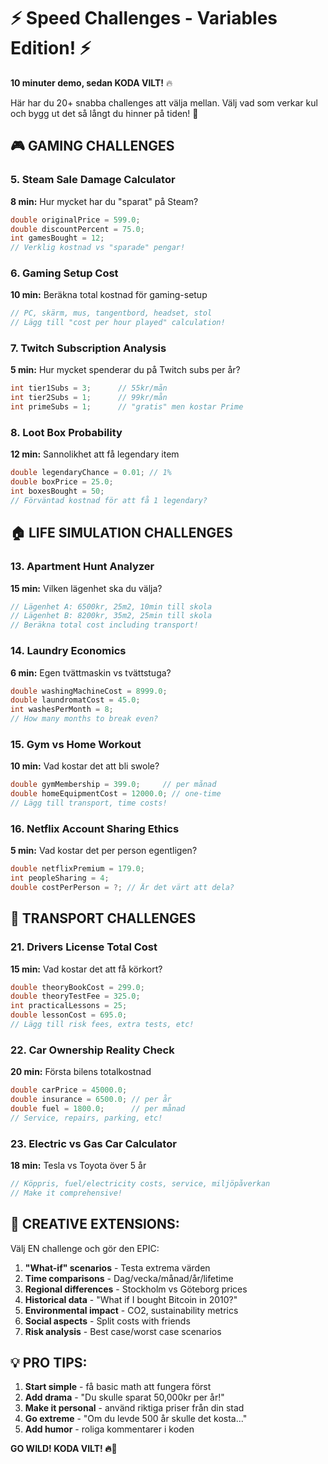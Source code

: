 # ⚡ Speed Challenges - Variables Edition! ⚡

**10 minuter demo, sedan KODA VILT!** 🔥

Här har du 20+ snabba challenges att välja mellan. Välj vad som verkar kul och bygg ut det så långt du hinner på tiden! 🚀

## 🎮 GAMING CHALLENGES

### 5. Steam Sale Damage Calculator
**8 min:** Hur mycket har du "sparat" på Steam?
```csharp
double originalPrice = 599.0;
double discountPercent = 75.0;
int gamesBought = 12;
// Verklig kostnad vs "sparade" pengar!
```

### 6. Gaming Setup Cost
**10 min:** Beräkna total kostnad för gaming-setup
```csharp
// PC, skärm, mus, tangentbord, headset, stol
// Lägg till "cost per hour played" calculation!
```

### 7. Twitch Subscription Analysis
**5 min:** Hur mycket spenderar du på Twitch subs per år?
```csharp
int tier1Subs = 3;      // 55kr/mån
int tier2Subs = 1;      // 99kr/mån
int primeSubs = 1;      // "gratis" men kostar Prime
```

### 8. Loot Box Probability
**12 min:** Sannolikhet att få legendary item
```csharp
double legendaryChance = 0.01; // 1%
double boxPrice = 25.0;
int boxesBought = 50;
// Förväntad kostnad för att få 1 legendary?
```

## 🏠 LIFE SIMULATION CHALLENGES

### 13. Apartment Hunt Analyzer
**15 min:** Vilken lägenhet ska du välja?
```csharp
// Lägenhet A: 6500kr, 25m2, 10min till skola
// Lägenhet B: 8200kr, 35m2, 25min till skola
// Beräkna total cost including transport!
```

### 14. Laundry Economics
**6 min:** Egen tvättmaskin vs tvättstuga?
```csharp
double washingMachineCost = 8999.0;
double laundromatCost = 45.0;
int washesPerMonth = 8;
// How many months to break even?
```

### 15. Gym vs Home Workout
**10 min:** Vad kostar det att bli swole?
```csharp
double gymMembership = 399.0;     // per månad
double homeEquipmentCost = 12000.0; // one-time
// Lägg till transport, time costs!
```

### 16. Netflix Account Sharing Ethics
**5 min:** Vad kostar det per person egentligen?
```csharp
double netflixPremium = 179.0;
int peopleSharing = 4;
double costPerPerson = ?; // Är det värt att dela?
```

## 🚗 TRANSPORT CHALLENGES

### 21. Drivers License Total Cost
**15 min:** Vad kostar det att få körkort?
```csharp
double theoryBookCost = 299.0;
double theoryTestFee = 325.0;
int practicalLessons = 25;
double lessonCost = 695.0;
// Lägg till risk fees, extra tests, etc!
```

### 22. Car Ownership Reality Check
**20 min:** Första bilens totalkostnad
```csharp
double carPrice = 45000.0;
double insurance = 6500.0; // per år
double fuel = 1800.0;      // per månad
// Service, repairs, parking, etc!
```

### 23. Electric vs Gas Car Calculator
**18 min:** Tesla vs Toyota över 5 år
```csharp
// Köppris, fuel/electricity costs, service, miljöpåverkan
// Make it comprehensive!
```

## 🎨 **CREATIVE EXTENSIONS:**

Välj EN challenge och gör den EPIC:

1. **"What-if" scenarios** - Testa extrema värden
2. **Time comparisons** - Dag/vecka/månad/år/lifetime
3. **Regional differences** - Stockholm vs Göteborg prices
4. **Historical data** - "What if I bought Bitcoin in 2010?"
5. **Environmental impact** - CO2, sustainability metrics
6. **Social aspects** - Split costs with friends
7. **Risk analysis** - Best case/worst case scenarios

## 💡 **PRO TIPS:**

1. **Start simple** - få basic math att fungera först
2. **Add drama** - "Du skulle sparat 50,000kr per år!"
3. **Make it personal** - använd riktiga priser från din stad
4. **Go extreme** - "Om du levde 500 år skulle det kosta..."
5. **Add humor** - roliga kommentarer i koden

**GO WILD! KODA VILT! 🔥🚀**
